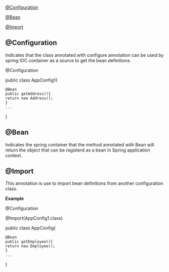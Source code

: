 [@Configuration](#@Configuration)

[@Bean](#@Bean)

[@Import](#@Import)


## @Configuration 

Indicates that the class annotated with configure annotation can be used by spring IOC container as a source to get the bean definitions.

@Configuration

public class AppConfig1{

    @Bean  
    public getAddress(){
    return new Address();
    }
    ...
}


## @Bean

Indicates the spring container that the method annotated with Bean will return the object that can be registerd as a bean in Spring application context.



## @Import

This annotation is use to import bean definitions from another configuration class.

**Example**




@Configuration

@Import(AppConfig1.class)

public class AppConfig{

    @Bean  
    public getEmployee(){
    return new Employee();
    }
    ...
}




